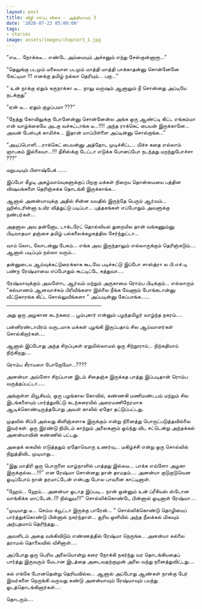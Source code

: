 ```yaml
---
layout: post
title: விழி ஈர்ப்பு விசை - அத்தியாயம் 3
date: '2020-07-23 05:00:00'
tags:
- stories
image: assets/images/chapter3_1.jpg
---
```

“எடீ… நோக்கடீ… எண்டே அம்மையும் அச்சனும் எந்து சேஸ்குன்னாரூ…”

“தெலுங்கு படமும் மலையாள படமும் மாத்தி மாத்தி பாக்காதன்னு சொன்னேனே கேட்டியா !!! எனக்கு தமிழ் நல்லா தெரியும்… பறா…”

“ உன் நாக்கு ஏதும் கருநாக்கா டீ… நாலு வருஷம் ஆனாலும் நீ சொன்னது அப்டியே நடக்குது”

“ஏன் டீ… ஏதும் குழப்பமா ???“

“நேத்து கோவிலுக்கு போனேன்னு சொன்னேன்ல அங்க ஒரு ஆண்ட்டி கிட்ட எங்கம்மா என் வாழ்க்கையே அடகு வச்சுட்டாங்க டீ…!!!! அந்த ராக்கெட் பையன் இருக்கானே… அவன் பேஸ்புக் காமிச்சு… இதான் மாப்பிள்ளை அப்டின்னு சொல்றாங்க…”

“அடிப்பொளி….ராக்கெட் பையன்னு அத்தோட முடிச்சிட்ட… மிச்ச கதை எல்லாம் ஞாபகம் இல்லையா…!!!
 தீசிஸ்க்கு டேட்டா எடுக்க போனப்போ நடந்தது மறந்துபோச்சா ???”

மறுபடியும் பிளாஷ்பேக் ……

இப்போ கீழடி அகழ்வாய்வுகளுக்குப் பிறகு மக்கள் நிறைய தொன்மையை பத்தின விஷயங்களை தெரிஞ்சுக்க தொடங்கி இருக்காங்க…

ஆனால் அனன்யாவுக்கு அதில் சின்ன வயதில் இருந்தே பெரும் ஆர்வம்… ஹிஸ்டரின்னா உயிர வித்துட்டு படிப்பா… புத்தகங்கள் எப்போதும் அவளுக்கு நண்பர்கள்…

அதனால அவ தன்னோட டாக்டரேட் தொல்லியல் துறையில தான் வங்கணும்னு பிடிவாதமா தஞ்சை தமிழ் பல்கலைக்கழகத்தில சேர்ந்துட்டா…

வாய் லொட லோடன்னு பேசும்… எங்க அவ இருந்தாலும் எல்லாருக்கும் தெரிஞ்சுடும்…. ஆனால் படிப்பும் நல்லா வரும்…

தன்னுடைய ஆய்வுக்கட்டுரைக்காக கூடவே படிச்சுட்டு இப்போ சாஸ்த்ரா ல பி.எச்.டி பண்ற ரேஷ்மாவை எப்போதும் கூட்டிட்டே சுத்துவா….

ரேஷ்மாவுக்கும் அவளோட ஆர்வம் மற்றும் அருகாமை ரொம்ப பிடிக்கும்… எல்லாரும் “கல்யாணம் ஆனவாச்சும் பிரிவீங்களா இல்லை நீங்க வேணாம் போங்கடான்னு வீட்டுகாரங்க கிட்ட சொல்லுவீங்களா “ அப்படின்னு கேப்பாங்க……

<hr style="width:50%;height:2px;border-width:0;color:gray;background-color:gray" >
அது ஒரு அழகான கடற்கரை… பூம்புகார் என்னும் பழந்தமிழர் வாழ்ந்த நகரம்….

பன்னிரண்டாயிரம் வருடமாக மக்கள் புழங்கி இருப்பதாய் சில ஆய்வாளர்கள் சொல்கிறார்கள்….

ஆனால் இப்போது அந்த சிறப்புகள் ஏதுமில்லாமல் ஒரு சிற்றூராய்… நிற்கதியாய் நிற்கிறது….

ரொம்ப சீராயஸா போறோமோ…????

அனன்யா அவ்ளோ சிறப்பான இடம் சிதைஞ்சு இருக்கத பாத்து  இப்படிதான் ரொம்ப வருத்தப்பட்டா…..

அங்குள்ள மியூசியம், ஒரு பழங்கால கோவில், கண்ணகி மணிமண்டபம்  மற்றும் சில இடங்களையும் பார்த்துவிட்டு கடற்கரையில் அரைமணிநேரமாக ஆடிக்கொண்டிருத்தபோது அவள் காலில் ஏதோ தட்டுப்பட்டது.

முதலில் சிப்பி அல்லது கிளிஞ்சளாக இருக்கும் என்று நினைத்து பொருட்படுத்தவில்லை இவர்கள். ஒரு இரண்டு நிமிடம் காற்றும் அலைகளும் ஓய்ந்து விட சட்டென்று அந்தக்கல் அனன்யாவின் கண்ணில் பட்டது.

அதைக் கையில் எடுத்ததும்  ஏதோவொரு உணர்வு… மகிழ்ச்சி என்று ஒரு சொல்லில் நிறுத்திவிட முடியாது…

“இது மாதிரி ஒரு பொருளை வாழ்நாளில் பாத்தது இல்லடீ… பாக்க எவ்ளோ அழகா இருக்குல்ல….!!!” என ரேஷ்மா சொன்னது தான் தாமதம்…. அனன்யா குடுகுடுவென ஓடிப்போய் நான் தரமாட்டேன் என்பது போல பாவனை காட்டினாள்.

“ஹேய்… ஹேய்… அனன்யா ஓடாத இப்படி… நான் ஒன்னும் உன் ப்ரீசியஸ் ஸ்டோன வாங்கிக்க மாட்டேன்..!!! நில்லுடீ!!!” சொல்லிக்கொண்டே பின்னால் ஓடினாள் ரேஷ்மா….

“முடியாது டீ… செம்ம க்யூட்டா இருக்கு பாரேன்… “  சொல்லிக்கொண்டு தொழியைப் பார்த்துக்கொண்டு பின்னால் நகர்ந்தாள்… சூரிய ஒளியில் அந்த நீலக்கல் மிகவும் அற்புதமாய் தெரிந்தது…

அவளிடம் அதை வங்கிவிடும் எண்ணத்தில் ரேஷ்மா நெருங்க… அனன்யா கல்லை தராமல் தொலைவில் வீசினாள்….

அப்போது ஒரு பெரிய அலையொன்று கரை நோக்கி நகர்ந்து வர தொடங்கியதைப் பார்த்து இருவரும் மேடான இடத்தை அடைவதற்குமுன் அலை வந்து நனைத்துவிட்டது….

கல் எங்கே போனதென்று தெரியவில்ல… ஆனால் அப்போது ஆண்கள்  நான்கு பேர் இவர்களை நெருங்கி வருவது கண்டு அனன்யாவும் ரேஷ்மாவும் பயந்து ஓடத்தொடங்கினார்கள்….

தொடரும்….
